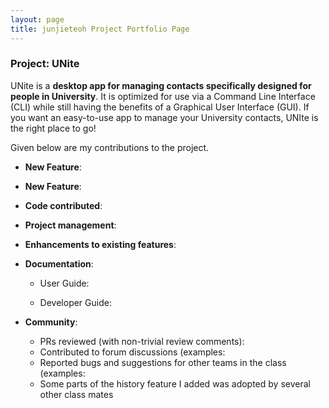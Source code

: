```yaml
---
layout: page
title: junjieteoh Project Portfolio Page
---
```


### Project: UNite

UNite is a **desktop app for managing contacts specifically designed for people in University**. It is optimized for use via a Command Line Interface (CLI) while still having the benefits of a Graphical User Interface (GUI). If you want an easy-to-use app to manage your University contacts, UNIte is the right place to go!

Given below are my contributions to the project.

* **New Feature**:


* **New Feature**:

* **Code contributed**:

* **Project management**:


* **Enhancements to existing features**:


* **Documentation**:
    * User Guide:

    * Developer Guide:


* **Community**:
    * PRs reviewed (with non-trivial review comments):
    * Contributed to forum discussions (examples:
    * Reported bugs and suggestions for other teams in the class (examples:
    * Some parts of the history feature I added was adopted by several other class mates
